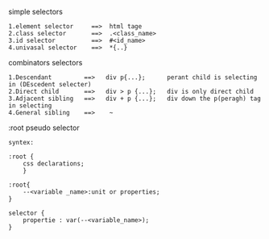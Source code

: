simple selectors

    1.element selector     ==>  html tage                    
    2.class selector       ==>  .<class_name>                
    3.id selector          ==>  #<id_name>
    4.univasal selector    ==>  *{..}                

combinators selectors

    1.Descendant         ==>   div p{...};      perant child is selecting in (DEscedent selecter)      
    2.Direct child       ==>   div > p {...};   div is only direct child
    3.Adjacent sibling   ==>   div + p {...};   div down the p(peragh) tag in selecting 
    4.General sibling    ==>    ~

:root pseudo selector

    syntex:

    :root {
        css declarations;
        }

    :root{
        --<variable _name>:unit or properties;
    }

    selector {
        propertie : var(--<variable_name>);
    }

    